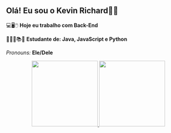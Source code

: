 ## Olá! Eu sou o Kevin Richard👋🏿 

💻🖥🖱 **Hoje eu trabalho com Back-End**

👨🏿‍🎓📚📖 **Estudante de:  Java, JavaScript e Python** 

_Pronouns:_ **Ele/Dele**

<div align="center">
  <a href="https://github.com/k3vinrich4rd">
  <img height="180em" src="https://github-readme-stats.vercel.app/api?username=k3vinrich4rd&show_icons=false&theme=midnight-purple&include_all_commits=true&count_private=true"/>
  <img height="180em" src="https://github-readme-stats.vercel.app/api/top-langs/?username=k3vinrich4rd&layout=compact&langs_count=7&theme=vision-friendly-dark"/>
</div>
  
